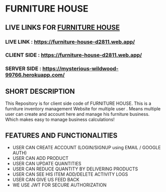 # FURNITURE HOUSE

## LIVE LINKS FOR [FURNITURE HOUSE](https://furniture-house-d2811.web.app/)
### LIVE LINK : https://furniture-house-d2811.web.app/
### CLIENT SIDE : https://furniture-house-d2811.web.app/
### SERVER SIDE : https://mysterious-wildwood-99766.herokuapp.com/


## SHORT DESCRIPTION
This Repository is for client side code of FURNITURE HOUSE.
This is a furniture inventory management Website for multiple user . Means multiple user can create and account here and manage his furniture business. Which makes easy to manage business calculations!

## FEATURES AND FUNCTIONALITIES
- USER CAN CREATE ACCOUNT (LOGIN/SIGNUP using EMAIL / GOOGLE AUTH)
- USER CAN ADD PRODUCT
- USER CAN UPDATE QUANTITIES
- USER CAN REDUCE QUANTITY BY DELIVERING PRODUCTS
- USER CAN SEE HIS ITEM ADD/DELETE ACTIVITY LOGS
- USER CAN GIVE US FEED BACK
- WE USE JWT FOR SECURE AUTHORIZATION



